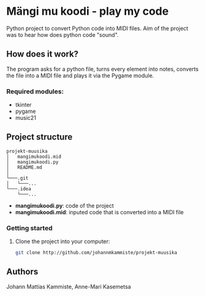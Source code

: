# Mängi mu koodi - play my code

Python project to convert Python code into MIDI files. Aim of the project was to hear how does python code "sound".

## How does it work?

The program asks for a python file, turns every element into notes, converts the file into a MIDI file and plays it via the Pygame module.

### Required modules:
- tkinter
- pygame
- music21

## Project structure

```
projekt-muusika
│   mangimukoodi.mid
│   mangimukoodi.py
│   README.md
│
└───.git
│   └───...
└───.idea 
    └───...

```
- **mangimukoodi.py**: code of the project
- **mangimukoodi.mid**: inputed code that is converted into a MIDI file 

### Getting started
1. Clone the project into your computer:
    ```sh
    git clone http://github.com/johannmkammiste/projekt-muusika
    ```
## Authors
Johann Mattias Kammiste, Anne-Mari Kasemetsa
